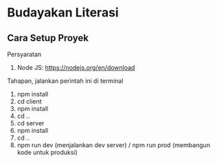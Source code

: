 # Budayakan Literasi
## Cara Setup Proyek
Persyaratan
1. Node JS: https://nodejs.org/en/download

Tahapan, jalankan perintah ini di terminal
1. npm install
2. cd client
3. npm install
4. cd ..
5. cd server
6. npm install
7. cd ..
8. npm run dev (menjalankan dev server) / npm run prod (membangun kode untuk produksi)
